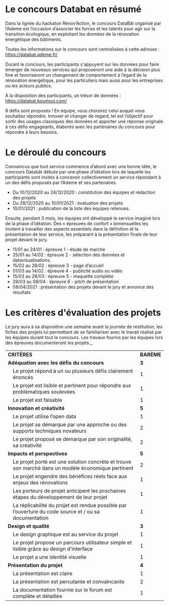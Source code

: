 
# Le concours Databat en résumé

Dans la lignée du hackaton Rénov’Action, le concours DataBât organisé par l’Ademe est l’occasion d’associer les forces et les talents pour agir sur la transition écologique, en exploitant les données de la rénovation énergétique des bâtiments.

Toutes les informations sur le concours sont centralisées à cette adresse : https://databat.ademe.fr/

Durant le concours, les participants s'appuyent sur les données pour faire émerger de nouveaux services qui proposeront une aide à la décision plus fine et favoriseront un changement de comportement à l’égard de la rénovation énergétique, pour les particuliers mais aussi pour les entreprises ou les acteurs publics.

À la disposition des participants, un trésor de données : https://databat.koumoul.com/

8 défis sont proposés ! En équipe, vous choisirez celui auquel vous souhaitez répondre. Innover et changer de regard, tel est l’objectif pour sortir des usages classiques des données et apporter une réponse originale à ces défis engageants, élaborés avec les partenaires du concours pour répondre à leurs besoins.


# Le déroulé du concours 

Convaincus que tout service commence d’abord avec une bonne idée, le concours Databât débute par une phase d’idéation lors de laquelle les participants sont invités à concevoir collectivement un service répondant à un des défis proposés par l’Ademe et ses partenaires.

* Du 10/12/2020 au 24/12/2020 : constitution des équipes et rédaction des projets
* Du 28/12/2020 au 10/01/2021 : évaluation des projets
* 10/01/2021 : publication de la liste des équipes retenues.


Ensuite, pendant 3 mois, les équipes ont développé le service imaginé lors de la phase d’idéation. Des « épreuves de confort » bimensuelles les invitent à travailler des aspects essentiels dans la définition et la présentation de leur service, les préparant à la présentation finale de leur projet devant le jury.

* 11/01 au 24/01 : épreuve 1 - étude de marché
* 25/01 au 14/02 : épreuve 2 - sélection des données et datavisualisations.
* 15/02 au 28/02 : épreuve 3 - page d’accueil
* 01/03 au 14/02 : épreuve 4 - publicité audio ou vidéo
* 15/03 au 28/03 : épreuve 5 - maquette complète
* 29/03 au 08/04 : épreuve 6 - pitch de présentation
* 08/04/2021 : présentation des projets devant le jury et annonce des résultats

# Les critères d'évaluation des projets

Le jury aura à sa disposition une semaine avant la journée de restitution, les fiches des projets lui permettant de se familiariser avec le travail réalisé par les équipes durant tout le concours. Les travaux fournis par les équipes lors des épreuves documenteront les projets._


<table>
  <tr>
   <td colspan="2" ><strong>CRITÈRES</strong>
   </td>
   <td><strong>BARÈME</strong>
   </td>
  </tr>
  <tr>
   <td colspan="2" ><strong>Adéquation avec les défis du concours</strong>
   </td>
   <td><strong>3</strong>
   </td>
  </tr>
  <tr>
   <td rowspan="3" >
   </td>
   <td>Le projet répond à un ou plusieurs défis clairement énoncés
   </td>
   <td>1
   </td>
  </tr>
  <tr>
   <td>Le projet est lisible et pertinent pour répondre aux problématiques soulevées
   </td>
   <td>1
   </td>
  </tr>
  <tr>
   <td>Le projet est faisable
   </td>
   <td>1
   </td>
  </tr>
  <tr>
   <td colspan="2" ><strong>Innovation et créativité</strong>
   </td>
   <td><strong>5</strong>
   </td>
  </tr>
  <tr>
   <td rowspan="3" >
   </td>
   <td>Le projet utilise l’open data
   </td>
   <td>1
   </td>
  </tr>
  <tr>
   <td>Le projet se démarque par une approche ou des supports techniques novateurs
   </td>
   <td>2
   </td>
  </tr>
  <tr>
   <td>Le projet proposé se démarque par son originalité, sa créativité
   </td>
   <td>2
   </td>
  </tr>
  <tr>
   <td colspan="2" ><strong>Impacts et perspectives</strong>
   </td>
   <td><strong>5</strong>
   </td>
  </tr>
  <tr>
   <td rowspan="4" >
   </td>
   <td>Le projet porté est une solution concrète et trouve son marché dans un modèle économique pertinent
   </td>
   <td>2
   </td>
  </tr>
  <tr>
   <td>Le projet engendre des bénéfices réels face aux enjeux des rénovations
   </td>
   <td>1
   </td>
  </tr>
  <tr>
   <td>Les porteurs de projet anticipent les prochaines étapes du développement de leur projet
   </td>
   <td>1
   </td>
  </tr>
  <tr>
   <td>La réplicabilité du projet est rendue possible par l’ouverture du code source et / ou sa documentation
   </td>
   <td>1
   </td>
  </tr>
  <tr>
   <td colspan="2" ><strong>Design et qualité</strong>
   </td>
   <td><strong>3</strong>
   </td>
  </tr>
  <tr>
   <td rowspan="3" >
   </td>
   <td>Le design graphique est au service du projet
   </td>
   <td>1
   </td>
  </tr>
  <tr>
   <td>Le projet propose un parcours utilisateur simple et lisible grâce au design d’interface
   </td>
   <td>1
   </td>
  </tr>
  <tr>
   <td>Le projet a une identité visuelle
   </td>
   <td>1
   </td>
  </tr>
  <tr>
   <td colspan="2" ><strong>Présentation du projet</strong>
   </td>
   <td><strong>4</strong>
   </td>
  </tr>
  <tr>
   <td rowspan="3" >
   </td>
   <td>La présentation est claire
   </td>
   <td>1
   </td>
  </tr>
  <tr>
   <td>La présentation est percutante et convaincante
   </td>
   <td>2
   </td>
  </tr>
  <tr>
   <td>La documentation fournie sur le forum est complète et détaillée
   </td>
   <td>1
   </td>
  </tr>
</table>

